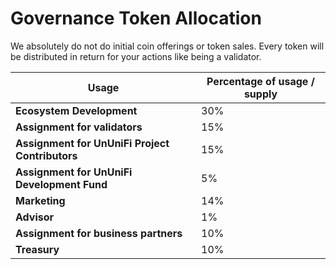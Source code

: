 # Governance Token Allocation

We absolutely do not do initial coin offerings or token sales. Every token will be distributed in return for your actions like being a validator.

| Usage                                | Percentage of usage / supply  |
| ------------------------------------ | ----------------------------- |
| **Ecosystem Development**            | 30%                           |
| **Assignment for validators**        | 15%                           |
| **Assignment for UnUniFi Project Contributors**      | 15%           |     
| **Assignment for UnUniFi Development Fund**          | 5%            |
| **Marketing**                        | 14%                           |
| **Advisor**                          | 1%                            |
| **Assignment for business partners** | 10%                           |
| **Treasury**                         | 10%                           |
